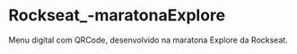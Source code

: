 # Rockseat_-maratonaExplore

Menu digital com QRCode, desenvolvido na maratona Explore da Rockseat.
